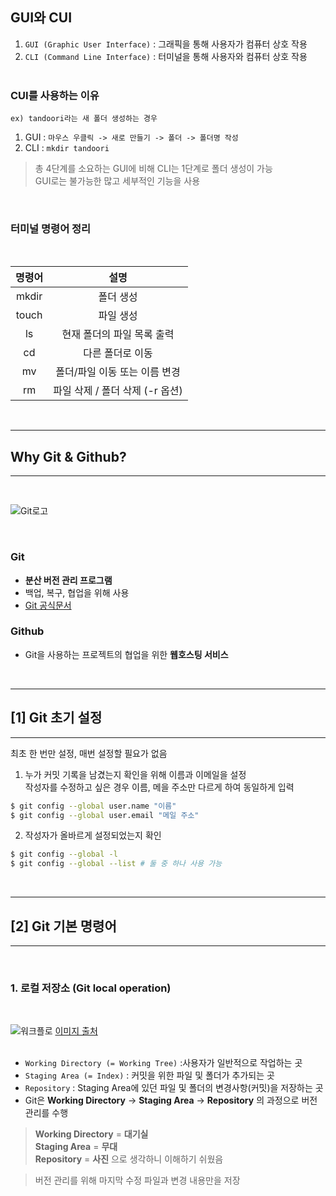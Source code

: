 ## GUI와 CUI

1. `GUI (Graphic User Interface)` : 그래픽을 통해 사용자가 컴퓨터 상호 작용
2. `CLI (Command Line Interface)` : 터미널을 통해 사용자와 컴퓨터 상호 작용
<br/><br/>


### CUI를 사용하는 이유


`ex) tandoori라는 새 폴더 생성하는 경우`

1. GUI : `마우스 우클릭 -> 새로 만들기 -> 폴더 -> 폴더명 작성`
2. CLI : `mkdir tandoori`

> 총 4단계를 소요하는 GUI에 비해 CLI는 1단계로 폴더 생성이 가능   
> GUI로는 불가능한 많고 세부적인 기능을 사용

<br/>

### 터미널 명령어 정리
<br/>

| 명령어 |              설명               |
| :----: | :-----------------------------: |
| mkdir  |            폴더 생성            |
| touch  |            파일 생성            |
|   ls   |   현재 폴더의 파일 목록 출력    |
|   cd   |        다른 폴더로 이동         |
|   mv   |  폴더/파일 이동 또는 이름 변경  |
|   rm   | 파일 삭제 / 폴더 삭제 (-r 옵션) |

<br/>

---

## Why Git & Github?
---
<br/>

![Git로고](https://user-images.githubusercontent.com/49775540/168756716-68f9aebb-380f-4897-8141-78d8403f6113.png)

<br/>

### Git

- **분산 버전 관리 프로그램**
- 백업, 복구, 협업을 위해 사용
- [Git 공식문서](https://git-scm.com/book/ko/v2)

### Github

- Git을 사용하는 프로젝트의 협업을 위한 **웹호스팅 서비스**

<br/>

---
## [1] Git 초기 설정
---

최초 한 번만 설정, 매번 설정할 필요가 없음
1. 누가 커밋 기록을 남겼는지 확인을 위해 이름과 이메일을 설정   
작성자를 수정하고 싶은 경우 이름, 메을 주소만 다르게 하여 동일하게 입력   
```bash
$ git config --global user.name "이름"
$ git config --global user.email "메일 주소"
```
2. 작성자가 올바르게 설정되었는지 확인
```bash
$ git config --global -l
$ git config --global --list # 둘 중 하나 사용 가능
```
<br/>

---
## [2] Git 기본 명령어
---

<br/>

### 1. 로컬 저장소 (Git local operation)

<br/>

![워크플로](https://noritersand.github.io/images/git-local-operations.png)
[이미지 출처](https://git-scm.com/book/en/v2)   
<br/>

- `Working Directory (= Working Tree)` :사용자가 일반적으로 작업하는 곳
- `Staging Area (= Index)` : 커밋을 위한 파일 및 폴더가 추가되는 곳
- `Repository` : Staging Area에 있던 파일 및 폴더의 변경사항(커밋)을 저장하는 곳
- Git은 **Working Directory** → **Staging Area** → **Repository** 의 과정으로 버전 관리를 수행

> **Working Directory** = **대기실**   
> **Staging Area** = **무대**   
> **Repository** = **사진** 으로 생각하니 이해하기 쉬웠음

> 버전 관리를 위해 마지막 수정 파일과 변경 내용만을 저장